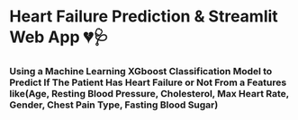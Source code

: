 # Heart Failure Prediction & Streamlit Web App 💔🩺
### Using a Machine Learning XGboost Classification Model to Predict If The Patient Has Heart Failure or Not From a Features like(Age, Resting Blood Pressure, Cholesterol, Max Heart Rate, Gender, Chest Pain Type, Fasting Blood Sugar)
